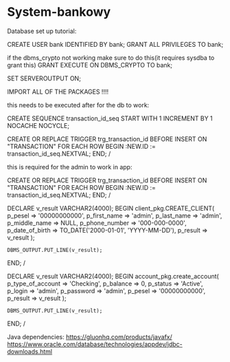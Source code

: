 # System-bankowy

Database set up tutorial:



CREATE USER bank IDENTIFIED BY bank;
GRANT ALL PRIVILEGES TO bank;

if the dbms_crypto not working make sure to do this(it requires sysdba to grant this)
GRANT EXECUTE ON DBMS_CRYPTO TO bank;

SET SERVEROUTPUT ON;

IMPORT ALL OF THE PACKAGES !!!!


this needs to be executed after for the db to work:

CREATE SEQUENCE transaction_id_seq
START WITH 1
INCREMENT BY 1
NOCACHE
NOCYCLE;

CREATE OR REPLACE TRIGGER trg_transaction_id
BEFORE INSERT ON "TRANSACTION"
FOR EACH ROW
BEGIN
    :NEW.ID := transaction_id_seq.NEXTVAL;
END;
/

this is required for the admin to work in app:

CREATE OR REPLACE TRIGGER trg_transaction_id
BEFORE INSERT ON "TRANSACTION"
FOR EACH ROW
BEGIN
    :NEW.ID := transaction_id_seq.NEXTVAL;
END;
/

DECLARE
    v_result VARCHAR2(4000);
BEGIN
    client_pkg.CREATE_CLIENT(
        p_pesel       => '00000000000',
        p_first_name  => 'admin',
        p_last_name   => 'admin',
        p_middle_name => NULL,
        p_phone_number => '000-000-0000',
        p_date_of_birth => TO_DATE('2000-01-01', 'YYYY-MM-DD'),
        p_result      => v_result
    );

    DBMS_OUTPUT.PUT_LINE(v_result);
END;
/

DECLARE
    v_result VARCHAR2(4000);
BEGIN
    account_pkg.create_account(
        p_type_of_account => 'Checking',
        p_balance          => 0,
        p_status           => 'Active',
        p_login            => 'admin',
        p_password         => 'admin',
        p_pesel            => '00000000000',
        p_result           => v_result
    );

    DBMS_OUTPUT.PUT_LINE(v_result);
END;
/


Java dependencies:
https://gluonhq.com/products/javafx/
https://www.oracle.com/database/technologies/appdev/jdbc-downloads.html